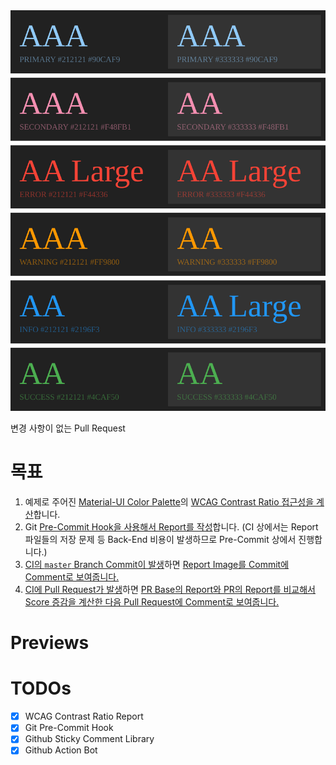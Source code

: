 <img src="example/snapshots/wcag-contrast/preview.svg"/>

변경 사항이 없는 Pull Request

# 목표

1. 예제로 주어진 [Material-UI Color Palette](https://github.com/iamssen/wcag-contrast-validation-example/blob/master/example/src/style/theme.ts)의 [WCAG Contrast Ratio 접근성을 계산](https://github.com/iamssen/wcag-contrast-validation-example/blob/master/example/src/%40ssen/anlayze-wcag-contrast/analyzeWCAGContrast.tsx)합니다.
2. Git [Pre-Commit Hook을 사용해서 Report를 작성](https://github.com/iamssen/wcag-contrast-validation-example/blob/master/example/scripts/validate-wcag-contrast.tsx)합니다. (CI 상에서는 Report 파일들의 저장 문제 등 Back-End 비용이 발생하므로 Pre-Commit 상에서 진행합니다.)
3. [CI의 `master` Branch Commit이 발생](https://github.com/iamssen/wcag-contrast-validation-example/blob/master/.github/workflows/validate.yml#L54)하면 [Report Image를 Commit에 Comment로 보여줍니다.](https://github.com/iamssen/wcag-contrast-validation-example/blob/master/example/scripts/validate-master-commit.ts)
4. [CI에 Pull Request가 발생](https://github.com/iamssen/wcag-contrast-validation-example/blob/master/.github/workflows/validate.yml#L58)하면 [PR Base의 Report와 PR의 Report를 비교해서 Score 증감을 계산한 다음 Pull Request에 Comment로 보여줍니다.](https://github.com/iamssen/wcag-contrast-validation-example/blob/master/example/scripts/validate-pull-request.ts)

# Previews

# TODOs

- [x] WCAG Contrast Ratio Report
- [x] Git Pre-Commit Hook
- [x] Github Sticky Comment Library
- [x] Github Action Bot
